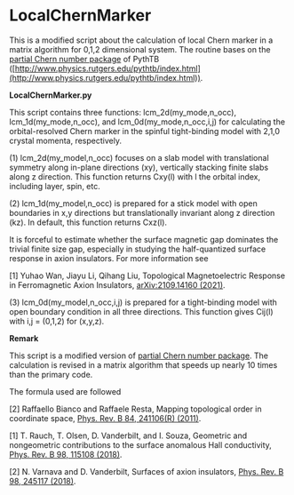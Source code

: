# LocalChernMarker
This is a modified script about the calculation of local Chern marker in a matrix algorithm for 0,1,2 dimensional system. The routine bases on the [partial Chern number package](https://github.com/nicodemosvarnava/pcn) of PythTB ([http://www.physics.rutgers.edu/pythtb/index.html](http://www.physics.rutgers.edu/pythtb/index.html)).

**LocalChernMarker.py**

This script contains three functions: lcm_2d(my_mode,n_occ), lcm_1d(my_mode,n_occ), and lcm_0d(my_mode,n_occ,i,j) for calculating the orbital-resolved Chern marker in the spinful tight-binding model with 2,1,0 crystal momenta, respectively.

(1) lcm_2d(my_model,n_occ) focuses on a slab model with translational symmetry along in-plane directions (xy), vertically stacking finite slabs along z direction. This function returns Cxy(l) with l the orbital index, including layer, spin, etc.

(2) lcm_1d(my_model,n_occ) is prepared for a stick model with open boundaries in x,y directions but translationally invariant along z direction (kz). In default, this function returns Cxz(l).

It is forceful to estimate whether the surface magnetic gap dominates the trivial finite size gap, especially in studying the half-quantized surface response in axion insulators. For more information see

[1] Yuhao Wan, Jiayu Li, Qihang Liu, Topological Magnetoelectric Response in Ferromagnetic Axion Insulators, [arXiv:2109.14160 (2021)](https://arxiv.org/abs/2109.14160).

(3) lcm_0d(my_model,n_occ,i,j) is prepared for a tight-binding model with open boundary condition in all three directions. This function gives Cij(l) with i,j = (0,1,2) for (x,y,z).

**Remark**

This script is a modified version of [partial Chern number package](https://github.com/nicodemosvarnava/pcn). The calculation is revised in a matrix algorithm that speeds up nearly 10 times than the primary code.

The formula used are followed

[2] Raffaello Bianco and Raffaele Resta, Mapping topological order in coordinate space, [Phys. Rev. B 84, 241106(R) (2011)](https://doi.org/10.1103/PhysRevB.84.241106).

[1] T. Rauch, T. Olsen, D. Vanderbilt, and I. Souza, Geometric and nongeometric contributions to the surface anomalous Hall conductivity, [Phys. Rev. B 98, 115108 (2018)](https://doi.org/10.1103/PhysRevB.98.115108).

[2] N. Varnava and D. Vanderbilt, Surfaces of axion insulators, [Phys. Rev. B 98, 245117 (2018)](https://doi.org/10.1103/PhysRevB.98.245117).

